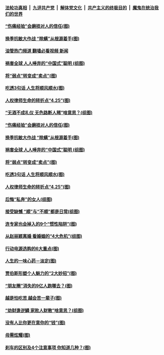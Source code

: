 ####  [法轮功真相](../../../../basic/blob/master/README.md?t=04271632) &nbsp;|&nbsp; [九评共产党](../../../../9ping.md/blob/master/README.md?t=04271632) &nbsp;|&nbsp; [解体党文化](../../../../jtdwh.md/blob/master/README.md?t=04271632)  &nbsp;|&nbsp; [共产主义的终极目的](../../../../gczydzjmd.md/blob/master/README.md?t=04271632) &nbsp;|&nbsp; [魔鬼在统治我们的世界](../../../../mgztzwmdsj.md/blob/master/README.md?t=04271632) 

#### [“伤痛经验”会磨损对人的信任(图)](../pages/p8/969922.md?t=04271632) 

#### [换季抗敏大作战 “除螨”从根源着手(图)](../pages/p8/969828.md?t=04271632) 

#### [油管热门频道 翻墙必看视频 新闻](http://165.227.50.49:81/youtube.html)

#### [祸害全球 人人唾弃的“中国式”聪明 (组图)](../pages/p8/969747.md?t=04271632) 

#### [将“弱点”转变成“卖点”(图)](../pages/p8/969350.md?t=04271632) 

#### [吃透3句话 人生将顺风顺水(图)](../pages/p8/968880.md?t=04271632) 

#### [人权律师生命的转折点“4.25”(图)](../pages/p8/969754.md?t=04271632) 

#### [“无酒不成礼仪 无色路断人稀”啥意思？(组图)](../pages/p8/969930.md?t=04271632) 

#### [“伤痛经验”会磨损对人的信任(图)](../pages/p8/969922.md?t=04271632) 

#### [换季抗敏大作战 “除螨”从根源着手(图)](../pages/p8/969828.md?t=04271632) 

#### [祸害全球 人人唾弃的“中国式”聪明 (组图)](../pages/p8/969747.md?t=04271632) 

#### [将“弱点”转变成“卖点”(图)](../pages/p8/969350.md?t=04271632) 

#### [吃透3句话 人生将顺风顺水(图)](../pages/p8/968880.md?t=04271632) 

#### [人权律师生命的转折点“4.25”(图)](../pages/p8/969754.md?t=04271632) 

#### [后悔“私奔”的女人(组图)](../pages/p8/969633.md?t=04271632) 

#### [接受缺憾 “顺”与“不顺”都是日常(组图)](../pages/p8/969757.md?t=04271632) 

#### [连专家也会掉入的9个“惯性陷阱”(图)](../pages/p8/969761.md?t=04271632) 

#### [从赵丽颖离婚 看婚姻的“4大危机”(组图)](../pages/p8/969636.md?t=04271632) 

#### [行动电源选购的6大重点(图)](../pages/p8/969659.md?t=04271632) 

#### [人生的一味心药－淡定(图)](../pages/p8/969573.md?t=04271632) 

#### [贾伯斯形塑个人魅力的“2大妙招”(图)](../pages/p8/969656.md?t=04271632) 

#### [“朋友圈”消失的9亿人跑哪去？(图)](../pages/p8/969648.md?t=04271632) 

#### [越是怕吃苦 越会苦一辈子(图)](../pages/p8/969566.md?t=04271632) 

#### [“劫财逢逆鳞 家败人财散”啥意思？(组图)](../pages/p8/969542.md?t=04271632) 

#### [没有人比你更在意你的“钱”(图)](../pages/p8/969534.md?t=04271632) 

#### [毋需炫耀(图)](../pages/p8/969366.md?t=04271632) 

#### [刹车的区别及4个注意事项 你知道几种？(图)](../pages/p8/969520.md?t=04271632) 

<img src='http://gfw-breaker.win/goodnews/indexes/p8.md' width='0px' height='0px'/>
